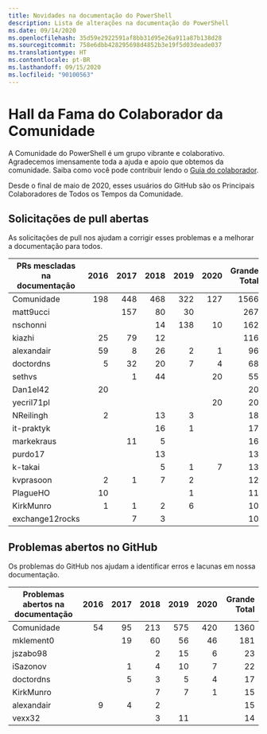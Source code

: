 ```yaml
---
title: Novidades na documentação do PowerShell
description: Lista de alterações na documentação do PowerShell
ms.date: 09/14/2020
ms.openlocfilehash: 35d59e2922591af8bb31d95e26a911a87b138d28
ms.sourcegitcommit: 758e6dbb428295698d4852b3e19f5d03deade037
ms.translationtype: HT
ms.contentlocale: pt-BR
ms.lasthandoff: 09/15/2020
ms.locfileid: "90100563"
---
```

# <a name="community-contributor-hall-of-fame"></a>Hall da Fama do Colaborador da Comunidade

A Comunidade do PowerShell é um grupo vibrante e colaborativo. Agradecemos imensamente toda a ajuda e apoio que obtemos da comunidade. Saiba como você pode contribuir lendo o [Guia do colaborador][contrib].

Desde o final de maio de 2020, esses usuários do GitHub são os Principais Colaboradores de Todos os Tempos da Comunidade.

## <a name="pull-requests-opened"></a>Solicitações de pull abertas

As solicitações de pull nos ajudam a corrigir esses problemas e a melhorar a documentação para todos.

| PRs mescladas na documentação | 2016 | 2017 | 2018 | 2019 | 2020 | Grande Total |
| --------------- | ---: | ---: | ---: | ---: | ---: | ----------: |
| Comunidade       |  198 |  448 |  468 |  322 |  127 |        1566 |
| matt9ucci       |      |  157 |   80 |   30 |      |         267 |
| nschonni        |      |      |   14 |  138 |   10 |         162 |
| kiazhi          |   25 |   79 |   12 |      |      |         116 |
| alexandair      |   59 |    8 |   26 |    2 |    1 |          96 |
| doctordns       |    5 |   32 |   20 |    7 |    4 |          68 |
| sethvs          |      |    1 |   44 |      |   20 |          55 |
| Dan1el42        |   20 |      |      |      |      |          20 |
| yecril71pl      |      |      |      |      |   20 |          20 |
| NReilingh       |    2 |      |   13 |    3 |      |          18 |
| it-praktyk      |      |      |   16 |    1 |      |          17 |
| markekraus      |      |   11 |    5 |      |      |          16 |
| purdo17         |      |      |   13 |      |      |          13 |
| k-takai         |      |      |    5 |    1 |    7 |          13 |
| kvprasoon       |    2 |    1 |    7 |    2 |      |          12 |
| PlagueHO        |   10 |      |      |    1 |      |          11 |
| KirkMunro       |    1 |    1 |    2 |    6 |      |          10 |
| exchange12rocks |      |    7 |    3 |      |      |          10 |

## <a name="github-issues-opened"></a>Problemas abertos no GitHub

Os problemas do GitHub nos ajudam a identificar erros e lacunas em nossa documentação.

| Problemas abertos na documentação | 2016 | 2017 | 2018 | 2019 | 2020 | Grande Total |
| ------------------ | ---: | ---: | ---: | ---: | ---: | ----------: |
| Comunidade          |   54 |   95 |  213 |  575 |  420 |        1360 |
| mklement0          |      |   19 |   60 |   56 |   46 |         181 |
| jszabo98           |      |      |    2 |   15 |    6 |          23 |
| iSazonov           |      |    1 |    4 |   10 |    7 |          22 |
| doctordns          |      |    5 |    3 |    5 |    4 |          17 |
| KirkMunro          |      |      |    7 |    7 |    1 |          15 |
| alexandair         |    9 |    4 |    2 |      |      |          15 |
| vexx32             |      |      |    3 |   11 |      |          14 |

<!-- Link references -->
[contrib]: contributing/overview.md

